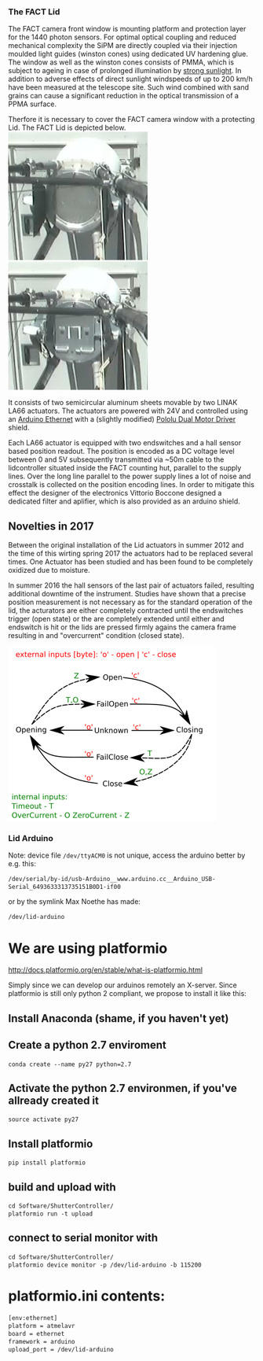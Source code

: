 ### The FACT Lid

The FACT camera front window is mounting platform and protection layer for the 1440 photon sensors. 
For optimal optical coupling and reduced mechanical complexity the SiPM are directly coupled via their 
injection moulded light guides (winston cones) using dedicated UV hardening glue. 
The window as well as the winston cones consists of PMMA, which is subject to ageing in case of 
prolonged illumination by [strong sunlight][Torikai]. In addition to adverse effects of direct sunlight windspeeds of up to 200 km/h have been measured at the telescope site. Such wind combined with sand grains can cause a significant reduction in the optical transmission of a PPMA surface.

Therfore it is necessary to cover the FACT camera window with a protecting Lid. 
The FACT Lid is depicted below.
![lid_open](docs/lid_open.png) ![lid_closed](docs/lid_closed.png)

It consists of two semicircular aluminum sheets movable by two LINAK LA66 actuators.
The actuators are powered with 24V and controlled 
using an [Arduino Ethernet](https://www.arduino.cc/en/Main/ArduinoBoardEthernet) 
with a (slightly modified) [Pololu Dual Motor Driver](https://www.pololu.com/product/2502) shield.

Each LA66 actuator is equipped with two endswitches and a hall sensor based position readout. 
The position is encoded as a DC voltage level between 0 and 5V subsequently 
transmitted via ~50m cable to the lidcontroller situated inside the FACT counting hut, parallel to the supply lines.
Over the long line parallel to the power supply lines a lot of noise and 
crosstalk is collected on the position encoding lines. 
In order to mitigate this effect the designer of the 
electronics Vittorio Boccone designed a dedicated filter and aplifier, which is also provided as an arduino shield.

## Novelties in 2017

Between the original installation of the Lid actuators in summer 
2012 and the time of this wirting spring 2017 the actuators had to be replaced several times. 
One Actuator has been studied and has been found to be completely oxidized due to moisture.

In summer 2016 the hall sensors of the last pair of actuators failed, resulting additional downtime of the instrument.
Studies have shown that a precise position measurement is not necessary as for the standard operation of the lid, the acturators are either completely contracted until the endswitches trigger (open state) or the are completely extended until either and endswitch is hit or the lids are pressed firmly agains the camera frame resulting in and "overcurrent" condition (closed state).


![FSM](docs/ArduinoFSM.png)



### Lid Arduino

Note:  device file `/dev/ttyACM0` is not unique, access the arduino better by e.g. this:

    /dev/serial/by-id/usb-Arduino__www.arduino.cc__Arduino_USB-Serial_6493633313735151B0D1-if00

or by the symlink Max Noethe has made:

    /dev/lid-arduino

# We are using platformio

http://docs.platformio.org/en/stable/what-is-platformio.html

Simply since we can develop our arduinos remotely an X-server. Since platformio is still only python 2 compliant, we propose to install it like this:

## Install Anaconda (shame, if you haven't yet)

## Create a python 2.7 enviroment

    conda create --name py27 python=2.7

## Activate the python 2.7 environmen, if you've allready created it

    source activate py27

## Install platformio

    pip install platformio


## build and upload with

    cd Software/ShutterController/
    platformio run -t upload

## connect to serial monitor with

    cd Software/ShutterController/
    platformio device monitor -p /dev/lid-arduino -b 115200


# platformio.ini contents:

    [env:ethernet]
    platform = atmelavr
    board = ethernet
    framework = arduino
    upload_port = /dev/lid-arduino




[Torikai]: http://link.springer.com/chapter/10.1007%2F978-1-4899-0112-5_50  "Torikai, Ayako. 'Wavelength Sensitivity in the Photo-Degradation of Polymethyl Methacrylate: Accelerated Degradation and Gel Formation.' Science and Technology of Polymers and Advanced Materials. Springer US, 1998. 581-586."

